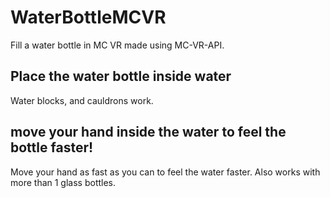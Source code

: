 # WaterBottleMCVR
Fill a water bottle in MC VR made using MC-VR-API.

## Place the water bottle inside water
Water blocks, and cauldrons work.

## move your hand inside the water to feel the bottle faster!
Move your hand as fast as you can to feel the water faster.
Also works with more than 1 glass bottles.
